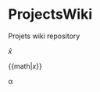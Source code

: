 # ProjectsWiki
Projets wiki repository

<math>$\hat{x}$</math>

{{math|<var>x</var>}}

&alpha;


<math>\sum_{i=0}^\infty 2^{-i}</math>

<math>\oiint_{\scriptstyle S}( \nabla \times \bold{F} ) \cdot {\rm d}\bold{S} = \oint_{\partial S} \bold{F} \cdot {\rm d}\boldsymbol{\ell} </math>
